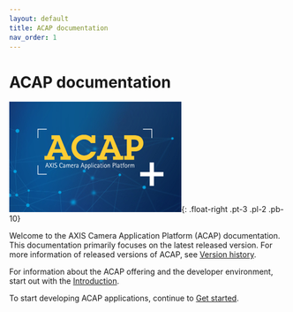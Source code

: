 ```yaml
---
layout: default
title: ACAP documentation
nav_order: 1
---
```


# ACAP documentation

![ACAP](assets/logos/acap_312x200.png){: .float-right .pt-3 .pl-2 .pb-10}

Welcome to the AXIS Camera Application Platform (ACAP) documentation. This
documentation primarily focuses on the latest released version. For
more information of released versions of ACAP, see [Version history](./docs/version-history).

For information about the ACAP offering and the developer environment, start out
with the [Introduction](docs/introduction).

To start developing ACAP applications, continue to [Get
started](docs/get-started).
